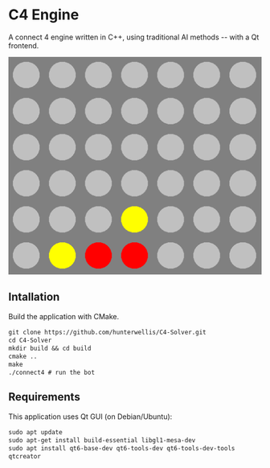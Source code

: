 # C4 Engine
A connect 4 engine written in C++, using traditional AI methods -- with a Qt frontend.

![c4](./images/c4_qt.png)

## Intallation
Build the application with CMake.
```
git clone https://github.com/hunterwellis/C4-Solver.git
cd C4-Solver
mkdir build && cd build
cmake ..
make
./connect4 # run the bot
```
## Requirements
This application uses Qt GUI (on Debian/Ubuntu):
```
sudo apt update
sudo apt-get install build-essential libgl1-mesa-dev
sudo apt install qt6-base-dev qt6-tools-dev qt6-tools-dev-tools qtcreator
```

